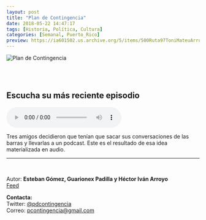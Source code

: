 ```yaml
---
layout: post
title: "Plan de Contingencia"
date: 2018-05-22 14:47:17
tags: [Historia, Política, Cultura]
categories: [Semanal, Puerto_Rico]
preview: https://ia601502.us.archive.org/5/items/500Ruta97ToniMateuArrom/300planContingencia.jpg
---
```


![Plan de Contingencia](https://ia801502.us.archive.org/5/items/500Ruta97ToniMateuArrom/500planContingencia.jpg)

<br/>
<br/>

## Escucha su más reciente episodio

<!--reproductor-feed=https://anchor.fm/s/37f9b00/podcast/rss-->
<!--reproductor-start-->
<audio id="audio" preload="auto" controls="" src="https://anchor.fm/s/37f9b00/podcast/play/1603674/https%3A%2F%2Fd3ctxlq1ktw2nl.cloudfront.net%2Fproduction%2F2018-9-24%2F5345922-44100-2-47360cc947e04.mp3"></audio>
<!--reproductor-end-->

Tres amigos decidieron que tenían que sacar sus conversaciones de las barras y llevarlas a un podcast. Este es el resultado de esa idea materializada en audio.  

_ _ _

<br>

Autor: **Esteban Gómez, Guarionex Padilla y Héctor Iván Arroyo**  
[Feed](https://anchor.fm/s/37f9b00/podcast/rss)  


**Contacta:**  
Twitter: [@pdcontingencia](https://twitter.com/pdcontingencia)  
Correo: [pcontingencia@gmail.com](mailto:pcontingencia@gmail.com)  
